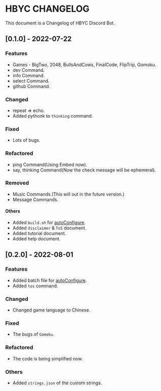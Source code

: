 # HBYC CHANGELOG
This document is a Changelog of HBYC Discord Bot.

## [0.1.0] - 2022-07-22

### Features
* Games - BigTwo, 2048, BullsAndCows, FinalCode, FlipTrip, Gomoku.
* dev Command.
* info Command.
* select Command.
* github Command.

### Changed
* repeat => echo.
* Added pythonk to `thinking` command.

### Fixed
* Lots of bugs.

### Refactored
* ping Command(Using Embed now).
* say, thinking Command(Now the check message will be ephemeral).

### Removed
* Music Commands.(This will out in the future version.)
* Message Commands.

#### Others
* Added `build.sh` for [autoConfigure](./docs/autoConfig.md).
* Added `disclaimer` & `ToS` document.
* Added tutorial document.
* Added help document.


## [0.2.0] - 2022-08-01

### Features
* Added batch file for [autoConfigure](./docs/autoConfig.md).
* Added `tos` command.

### Changed
* Changed game language to Chinese.

### Fixed
* The bugs of `Gomoku`.

### Refactored
* The code is being simplified now.

### Others
* Added `strings.json` of the custom strings.